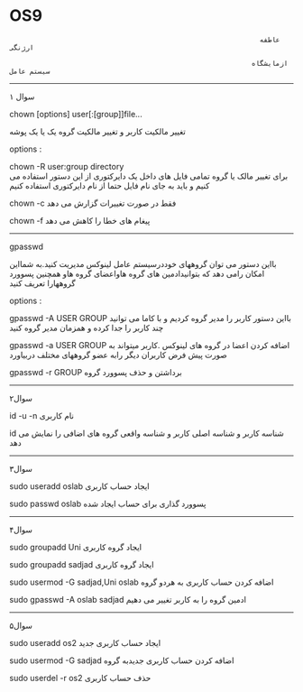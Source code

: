 # OS9

                                                                  عاطفه ارژنگی
                                                                  
                                                                ازمایشگاه سیستم عامل
                                                                
 _______________________________________________________________________________________________________________________________________________________________________________
 سوال ۱
 
 chown [options] user[:[group]]file...
 
 تغییر مالکیت کاربر و تغییر مالکیت گروه یک یا یک پوشه 
 
 options :
 
 chown -R user:group directory                  
                         برای تغییر مالک یا گروه تمامی فایل های داخل یک دایرکتوری از این دستور استفاده می کنیم و باید به جای نام فایل حتما از نام دایرکتوری استفاده کنیم 
  
  chown -c
            فقط در صورت تغییرات گزارش می دهد 
            
  chown -f
           پیغام های خطا را کاهش می دهد
_______________________________________________________________________________________________________________________________________________________________________________        
  gpasswd 
  
  بااین دستور می توان گروههای خوددرسیستم عامل لینوکس مدیریت کنید.به شمااین امکان رامی دهد که بتوانیدادمین های گروه هاواعضای گروه هاو همچنین پسوورد گروههارا تعریف کنید
  
  options :
  
  gpasswd -A USER GROUP
                            بااین دستور کاربر را مدیر گروه کردیم و با کاما می توانید چند کاربر را جدا کرده و همزمان مدیر گروه کنید 
                            
  gpasswd -a USER GROUP
                  اضافه کردن اعضا در گروه های لینوکس .کاربر میتواند به صورت پیش فرض کاربران دیگر رابه عضو گروههای مختلف دربیاورد 
                  
  gpasswd -r GROUP
                   برداشتن و حذف پسوورد گروه
                   
 _______________________________________________________________________________________________________________________________________________________________________________
 سوال۲
 
 id -u -n       نام کاربری
 
id              شناسه کاربر و شناسه اصلی کاربر و شناسه واقعی گروه های اضافی را نمایش می دهد
_______________________________________________________________________________________________________________________________________________________________________________
سوال۳

sudo useradd oslab     ایجاد حساب کاربری

sudo passwd oslab     پسوورد گذاری برای حساب ایجاد شده
_______________________________________________________________________________________________________________________________________________________________________________
سوال۴

sudo groupadd Uni       ایجاد گروه کاربری

sudo groupadd sadjad    ایجاد گروه کاربری

sudo usermod -G sadjad,Uni oslab     اضافه کردن حساب کاربری به هردو گروه

sudo gpasswd -A oslab sadjad         ادمین گروه را به کاربر تغییر می دهیم
_______________________________________________________________________________________________________________________________________________________________________________
سوال۵

sudo useradd os2              ایجاد حساب کاربری جدید

sudo usermod -G sadjad        اضافه کردن حساب کاربری جدیدبه گروه

sudo userdel -r os2          حذف حساب کاربری











